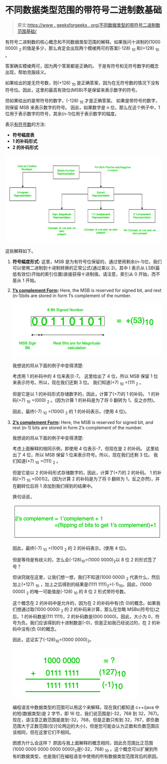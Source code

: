 # 不同数据类型范围的带符号二进制数基础

> 原文:[https://www . geeksforgeeks . org/不同数据类型的带符号二进制数范围基础/](https://www.geeksforgeeks.org/basics-of-signed-binary-numbers-of-ranges-of-different-datatypes/)

有符号二进制数的核心概念和不同数据类型范围的解释。如果我问十进制的(1000 0000) <sub>2</sub> 的值是多少，那么肯定会出现两个模棱两可的答案(-128) <sub>10</sub> 和(+128) <sub>10</sub> 。

答案确实模棱两可，因为两个答案都是正确的。
于是有符号和无符号数字的概念出现，帮助克服歧义。

如果给出的是无符号数，则(+128) <sub>10</sub> 是正确答案，因为在无符号数的情况下没有符号位。因此，这里的最高有效位(MSB)不是保留来表示数字的符号。

但如果给出的是带符号的数字，(-128) <sub>10</sub> 才是正确答案。
如果是带符号的数字，则保留 MSB 来表示数字的符号。
因此，如果数字是 n 位，那么在这个例子中，1 位用于表示数字的符号，其余(n-1)位用于表示数字的幅度。

表示[有符号数](https://www.geeksforgeeks.org/computer-arithmetic-set-1/)的方法:

*   **符号幅度表**
*   **1 的补码形式**
*   **2 的补码形式**

![](img/b11f4f24d48dd2c91041d6731050876f.png)

这些解释如下。

1.  **符号幅度形式:**
    这里，MSB 是为有符号位保留的，通过使用剩余(n-1)位，我们可以使用二进制到十进制转换的正常公式(通过乘以 2i，其中 I 表示从 LSB(最低有效位)开始的索引位置)直接获得十进制值。请注意，索引从 0 开始，而不是从 1 开始。
2.  **[1’s complement Form](https://www.geeksforgeeks.org/whats-difference-between-1s-complement-and-2s-complement/):**
    Here, the MSB is reserved for signed bit, and rest (n-1)bits are stored in form 1’s complement of the number.

    ![](img/c74d5d057b3fbb3b69a042788c68178e.png)

    我想说的将从下面的例子中变得清楚:

    考虑用 1 的补码中的 4 位来表示-7。
    这里给出了 4 位，所以 MSB 保留 1 位来表示符号。所以，现在我们还剩 3 位。
    我们知道(+7) <sub>10</sub> =(111 <sub>2</sub> 。

    但是它是以 1 的补码形式存储数字的，因此，计算了(+7)的 1 的补码。
    1 的补码(+7) <sub>10</sub> =(000) <sub>2</sub> 。(因为计算 1 的补码是为了将 0 翻转为 1，反之亦然)。

    因此，最终(-7) <sub>10</sub> =(1000) <sub>2</sub> 的 1 的补码表示。(使用 4 位)。

3.  **[2’s complement Form](https://www.geeksforgeeks.org/efficient-method-2s-complement-binary-string/):**
    Here, the MSB is reserved for signed bit, and rest (n-1) bits are stored in form 2’s complement of the number.

    我想说的将从下面的例子中变得清楚:

    考虑上面解释的相同示例，即使用 4 位表示-7，但现在是 2 的补码。
    这里给出了 4 位，所以 MSB 保留 1 位来表示符号。所以，现在我们还剩 3 位。
    我们知道(+7) <sub>10</sub> =(111) <sub>2</sub> 。

    但是它是以 2 的补码形式存储数字的，因此，计算了(+7)的 2 的补码。
    1 的补码(+7) <sub>10</sub> =(001)2。(因为计算 2 的补码是为了将 0 翻转为 1，反之亦然)，并在翻转位后将 1 添加到我们得到的结果中。

    换句话说，

    ![](img/2954b28fcf0a77bf08ee044c7f650e80.png)

    因此，最终(-7) <sub>10</sub> =(1001) <sub>2</sub> 的 2 的补码表示。(使用 4 位)。

    但是等待是有歧义的，怎么会(-128)<sub>10</sub>=(1000 0000)<sub>2</sub>以 8 位 2 的形式签了号？

    但诀窍就在这里，让我们想一想，我们不知道(1000 0000) <sub>2</sub> 代表什么，然后加上(+127) <sub>10</sub> ，加上之后得到的结果是(1111 1111)<sub>2</sub>=(-1)<sub>10</sub>。因此，(1000 0000) <sub>2</sub> 的唯一可能值是(-128) <sub>10</sub> 的 8 位 2 形式带符号数。

    这个概念在 2 的补码中是允许的，因为在 2 的补码中有(负 0)的概念。如果我们想通过取(1000 0000) <sub>2</sub> 的 2 的补码来计算，那么在忽略 MSBs(符号位)之后，1 的补码数是(111 1111)，2 的补码数是(000 0000)。因此，大小为 0，符号为负。我们应该得到的十进制数是(-0)，但是正如我已经说过的，在 2 的补码中没有(负 0)的概念。

    因此，这证实了(-128)<sub>10</sub>=(1000 0000)<sub>2</sub>。

    ![](img/279f18af6016566321e5bc2e379fe2b7.png)

    编程语言中数据类型的范围可以用这个来解释。现在我们都知道 c++/java 中的短(数据类型)是 2 字节，即 16 位，我们说范围是(-32，768 到 32，767)。现在，请注意正数范围是直到-32，768，但是正数只有到 32，767，即负数范围大于正数范围(仅讨论两边的大小)，但是您可能会认为正数和负数范围应该相同，但在这里它们不相同。

    困惑为什么会这样？
    原因与我上面解释的概念相同，因此负范围比正范围(1000 0000 0000 0000 0000)<sub>2</sub>是(-32，768) <sub>10</sub> 。这个概念可以扩展到所有的数据类型，也是我们在编程语言中使用的所有数据类型范围背后的原因。